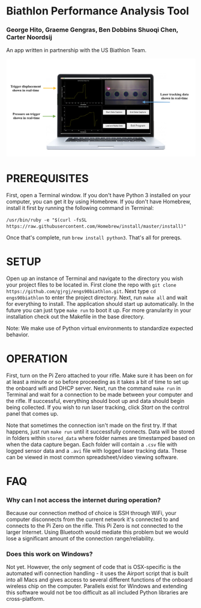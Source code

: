 # Biathlon Performance Analysis Tool
### George Hito, Graeme Gengras, Ben Dobbins Shuoqi Chen, Carter Noordsij
An app written in partnership with the US Biathlon Team.  

![GUI](/assets/gui.png)

# PREREQUISITES
First, open a Terminal window. If you don't have Python 3 installed on your computer, you can get it by using Homebrew. If you don't have Homebrew, install it first by running the following command in Terminal:

`/usr/bin/ruby -e "$(curl -fsSL https://raw.githubusercontent.com/Homebrew/install/master/install)"`

Once that's complete, run `brew install python3`. That's all for prereqs.

# SETUP
Open up an instance of Terminal and navigate to the directory you wish your project files to be located in. First clone the repo with `git clone https://github.com/gjrgj/engs90biathlon.git`. Next type `cd engs90biathlon` to enter the project directory. Next, run `make all` and wait for everything to install. The application should start up automatically. In the future you can just type `make run` to boot it up. For more granularity in your installation check out the Makefile in the base directory.

Note: We make use of Python virtual environments to standardize expected behavior.

# OPERATION
First, turn on the Pi Zero attached to your rifle. Make sure it has been on for at least a minute or so before proceeding as it takes a bit of time to set up the onboard wifi and DHCP server. Next, run the command `make run` in Terminal and wait for a connection to be made between your computer and the rifle. If successful, everything should boot up and data should begin being collected. If you wish to run laser tracking, click *Start* on the control panel that comes up.

Note that sometimes the connection isn't made on the first try. If that happens, just run `make run` until it successfully connects. Data will be stored in folders within `stored_data` where folder names are timestamped based on when the data capture began. Each folder will contain a `.csv` file with logged sensor data and a `.avi` file with logged laser tracking data. These can be viewed in most common spreadsheet/video viewing software.

# FAQ
### Why can I not access the internet during operation?
Because our connection method of choice is SSH through WiFi, your computer disconnects from the current network it's connected to and connects to the Pi Zero on the rifle. This Pi Zero is not connected to the larger Internet. Using Bluetooth would mediate this problem but we would lose a significant amount of the connection range/reliability.

### Does this work on Windows?
Not yet. However, the only segment of code that is OSX-specific is the automated wifi connection handling - it uses the Airport script that is built into all Macs and gives access to several different functions of the onboard wireless chip on the computer. Parallels exist for Windows and extending this software would not be too difficult as all included Python libraries are cross-platform.
